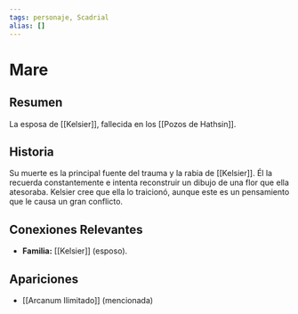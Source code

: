 ```yaml
---
tags: personaje, Scadrial
alias: []
---
```


# Mare

## Resumen
La esposa de [[Kelsier]], fallecida en los [[Pozos de Hathsin]].

## Historia
Su muerte es la principal fuente del trauma y la rabia de [[Kelsier]]. Él la recuerda constantemente e intenta reconstruir un dibujo de una flor que ella atesoraba. Kelsier cree que ella lo traicionó, aunque este es un pensamiento que le causa un gran conflicto.

## Conexiones Relevantes
* **Familia:** [[Kelsier]] (esposo).

## Apariciones
* [[Arcanum Ilimitado]] (mencionada)
